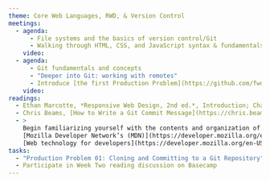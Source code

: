 ```yaml
---
theme: Core Web Languages, RWD, & Version Control
meetings:
  - agenda:
      - File systems and the basics of version control/Git
      - Walking through HTML, CSS, and JavaScript syntax & fundamentals, with a Git assist
    video:
  - agenda:
      - Git fundamentals and concepts
      - "Deeper into Git: working with remotes"
      - Introduce [the first Production Problem](https://github.com/fwd-2020/fwd-production-problems/) and turn-in procedure
    video:
readings:
  - Ethan Marcotte, *Responsive Web Design, 2nd ed.*, Introduction; Chapter&nbsp;1
  - Chris Beams, [How to Write a Git Commit Message](https://chris.beams.io/posts/git-commit/)
  - >
    Begin familiarizing yourself with the contents and organization of
    [Mozilla Developer Network’s (MDN)](https://developer.mozilla.org/en-US/)
    [Web technology for developers](https://developer.mozilla.org/en-US/docs/Web)
tasks:
  - "Production Problem 01: Cloning and Committing to a Git Repository"
  - Participate in Week Two reading discussion on Basecamp
---
```

